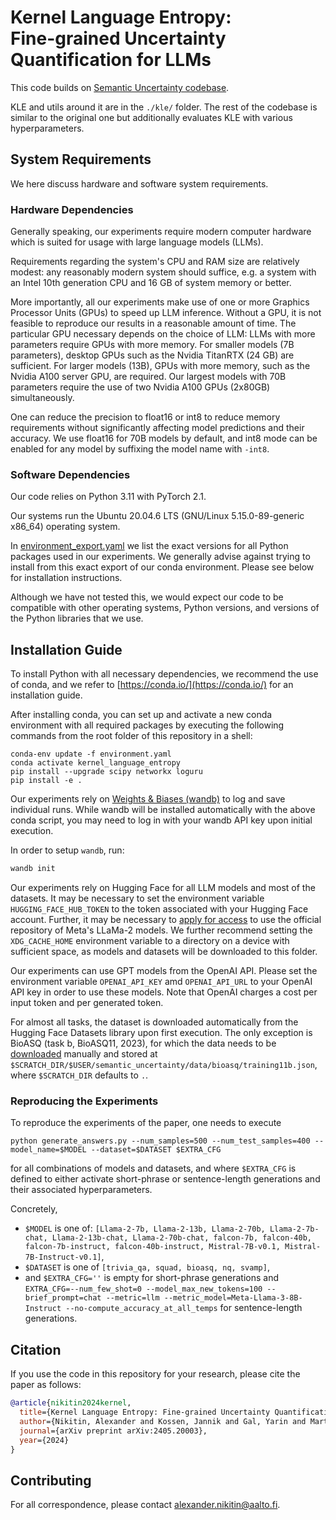 # Kernel Language Entropy: <br> Fine-grained Uncertainty Quantification for LLMs

This code builds on [Semantic Uncertainty codebase](https://github.com/jlko/semantic_uncertainty/tree/master).

KLE and utils around it are in the `./kle/` folder. The rest of the codebase is similar to the original one but additionally evaluates KLE with various hyperparameters.

## System Requirements

We here discuss hardware and software system requirements.

### Hardware Dependencies

Generally speaking, our experiments require modern computer hardware which is suited for usage with large language models (LLMs).

Requirements regarding the system's CPU and RAM size are relatively modest: any reasonably modern system should suffice, e.g. a system with an Intel 10th generation CPU and 16 GB of system memory or better.

More importantly, all our experiments make use of one or more Graphics Processor Units (GPUs) to speed up LLM inference.
Without a GPU, it is not feasible to reproduce our results in a reasonable amount of time.
The particular GPU necessary depends on the choice of LLM: LLMs with more parameters require GPUs with more memory.
For smaller models (7B parameters), desktop GPUs such as the Nvidia TitanRTX (24 GB) are sufficient.
For larger models (13B), GPUs with more memory, such as the Nvidia A100 server GPU, are required.
Our largest models with 70B parameters require the use of two Nvidia A100 GPUs (2x80GB) simultaneously.

One can reduce the precision to float16 or int8 to reduce memory requirements without significantly affecting model predictions and their accuracy.
We use float16 for 70B models by default, and int8 mode can be enabled for any model by suffixing the model name with `-int8`.


### Software Dependencies
Our code relies on Python 3.11 with PyTorch 2.1.

Our systems run the Ubuntu 20.04.6 LTS (GNU/Linux 5.15.0-89-generic x86_64) operating system.

In [environment_export.yaml](environment_export.yaml) we list the exact versions for all Python packages used in our experiments.
We generally advise against trying to install from this exact export of our conda environment.
Please see below for installation instructions.

Although we have not tested this, we would expect our code to be compatible with other operating systems, Python versions, and versions of the Python libraries that we use.


## Installation Guide


To install Python with all necessary dependencies, we recommend the use of conda, and we refer to [https://conda.io/](https://conda.io/) for an installation guide.


After installing conda, you can set up and activate a new conda environment with all required packages by executing the following commands from the root folder of this repository in a shell:


```
conda-env update -f environment.yaml
conda activate kernel_language_entropy
pip install --upgrade scipy networkx loguru
pip install -e .
```

Our experiments rely on [Weights & Biases (wandb)](https://wandb.ai/) to log and save individual runs.
While wandb will be installed automatically with the above conda script, you may need to log in with your wandb API key upon initial execution.

In order to setup `wandb`, run:
```bash
wandb init
```

Our experiments rely on Hugging Face for all LLM models and most of the datasets.
It may be necessary to set the environment variable `HUGGING_FACE_HUB_TOKEN` to the token associated with your Hugging Face account.
Further, it may be necessary to [apply for access](https://huggingface.co/meta-llama) to use the official repository of Meta's LLaMa-2 models.
We further recommend setting the `XDG_CACHE_HOME` environment variable to a directory on a device with sufficient space, as models and datasets will be downloaded to this folder.


Our experiments can use GPT models from the OpenAI API.
Please set the environment variable `OPENAI_API_KEY` amd `OPENAI_API_URL` to your OpenAI API key in order to use these models.
Note that OpenAI charges a cost per input token and per generated token.


For almost all tasks, the dataset is downloaded automatically from the Hugging Face Datasets library upon first execution.
The only exception is BioASQ (task b, BioASQ11, 2023), for which the data needs to be [downloaded](http://participants-area.bioasq.org/datasets) manually and stored at `$SCRATCH_DIR/$USER/semantic_uncertainty/data/bioasq/training11b.json`, where `$SCRATCH_DIR` defaults to `.`.


### Reproducing the Experiments

To reproduce the experiments of the paper, one needs to execute
```
python generate_answers.py --num_samples=500 --num_test_samples=400 --model_name=$MODEL --dataset=$DATASET $EXTRA_CFG
```

for all combinations of models and datasets, and where `$EXTRA_CFG` is defined to either activate short-phrase or sentence-length generations and their associated hyperparameters.

Concretely,
* `$MODEL` is one of: `[Llama-2-7b, Llama-2-13b, Llama-2-70b, Llama-2-7b-chat, Llama-2-13b-chat, Llama-2-70b-chat, falcon-7b, falcon-40b, falcon-7b-instruct, falcon-40b-instruct, Mistral-7B-v0.1, Mistral-7B-Instruct-v0.1]`,
* `$DATASET` is one of `[trivia_qa, squad, bioasq, nq, svamp]`,
* and `$EXTRA_CFG=''` is empty for short-phrase generations and `EXTRA_CFG=--num_few_shot=0 --model_max_new_tokens=100 --brief_prompt=chat --metric=llm --metric_model=Meta-Llama-3-8B-Instruct --no-compute_accuracy_at_all_temps` for sentence-length generations.


## Citation
If you use the code in this repository for your research, please cite the paper as follows:

```bibtex
@article{nikitin2024kernel,
  title={Kernel Language Entropy: Fine-grained Uncertainty Quantification for LLMs from Semantic Similarities},
  author={Nikitin, Alexander and Kossen, Jannik and Gal, Yarin and Marttinen, Pekka},
  journal={arXiv preprint arXiv:2405.20003},
  year={2024}
}
```

## Contributing
For all correspondence, please contact alexander.nikitin@aalto.fi.


